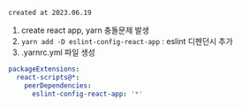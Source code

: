 `created at 2023.06.19`

1. create react app, yarn 충돌문제 발생
2. `yarn add -D eslint-config-react-app` : eslint 디펜던시 추가
3. .yarnrc.yml 파일 생성

```yaml
packageExtensions:
  react-scripts@*:
    peerDependencies:
      eslint-config-react-app: '*'
```
